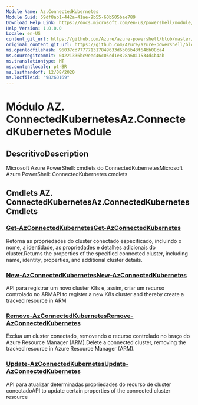 ```yaml
---
Module Name: Az.ConnectedKubernetes
Module Guid: 59df8ab1-442a-41ae-9b55-60b505bae789
Download Help Link: https://docs.microsoft.com/en-us/powershell/module/az.connectedkubernetes
Help Version: 1.0.0.0
Locale: en-US
content_git_url: https://github.com/Azure/azure-powershell/blob/master/src/ConnectedKubernetes/help/Az.ConnectedKubernetes.md
original_content_git_url: https://github.com/Azure/azure-powershell/blob/master/src/ConnectedKubernetes/help/Az.ConnectedKubernetes.md
ms.openlocfilehash: 96037cd777771317849633d6b06b43f64bb08ca4
ms.sourcegitcommit: 04221336bc9eed46c05ed1e828a6811534d4b4ab
ms.translationtype: MT
ms.contentlocale: pt-BR
ms.lasthandoff: 12/08/2020
ms.locfileid: "98260169"
---
```

# <span data-ttu-id="5e23d-101">Módulo AZ. ConnectedKubernetes</span><span class="sxs-lookup"><span data-stu-id="5e23d-101">Az.ConnectedKubernetes Module</span></span>
## <span data-ttu-id="5e23d-102">Descritivo</span><span class="sxs-lookup"><span data-stu-id="5e23d-102">Description</span></span>
<span data-ttu-id="5e23d-103">Microsoft Azure PowerShell: cmdlets do ConnectedKubernetes</span><span class="sxs-lookup"><span data-stu-id="5e23d-103">Microsoft Azure PowerShell: ConnectedKubernetes cmdlets</span></span>

## <span data-ttu-id="5e23d-104">Cmdlets AZ. ConnectedKubernetes</span><span class="sxs-lookup"><span data-stu-id="5e23d-104">Az.ConnectedKubernetes Cmdlets</span></span>
### [<span data-ttu-id="5e23d-105">Get-AzConnectedKubernetes</span><span class="sxs-lookup"><span data-stu-id="5e23d-105">Get-AzConnectedKubernetes</span></span>](Get-AzConnectedKubernetes.md)
<span data-ttu-id="5e23d-106">Retorna as propriedades do cluster conectado especificado, incluindo o nome, a identidade, as propriedades e detalhes adicionais do cluster.</span><span class="sxs-lookup"><span data-stu-id="5e23d-106">Returns the properties of the specified connected cluster, including name, identity, properties, and additional cluster details.</span></span>

### [<span data-ttu-id="5e23d-107">New-AzConnectedKubernetes</span><span class="sxs-lookup"><span data-stu-id="5e23d-107">New-AzConnectedKubernetes</span></span>](New-AzConnectedKubernetes.md)
<span data-ttu-id="5e23d-108">API para registrar um novo cluster K8s e, assim, criar um recurso controlado no ARM</span><span class="sxs-lookup"><span data-stu-id="5e23d-108">API to register a new K8s cluster and thereby create a tracked resource in ARM</span></span>

### [<span data-ttu-id="5e23d-109">Remove-AzConnectedKubernetes</span><span class="sxs-lookup"><span data-stu-id="5e23d-109">Remove-AzConnectedKubernetes</span></span>](Remove-AzConnectedKubernetes.md)
<span data-ttu-id="5e23d-110">Exclua um cluster conectado, removendo o recurso controlado no braço do Azure Resource Manager (ARM).</span><span class="sxs-lookup"><span data-stu-id="5e23d-110">Delete a connected cluster, removing the tracked resource in Azure Resource Manager (ARM).</span></span>

### [<span data-ttu-id="5e23d-111">Update-AzConnectedKubernetes</span><span class="sxs-lookup"><span data-stu-id="5e23d-111">Update-AzConnectedKubernetes</span></span>](Update-AzConnectedKubernetes.md)
<span data-ttu-id="5e23d-112">API para atualizar determinadas propriedades do recurso de cluster conectado</span><span class="sxs-lookup"><span data-stu-id="5e23d-112">API to update certain properties of the connected cluster resource</span></span>

